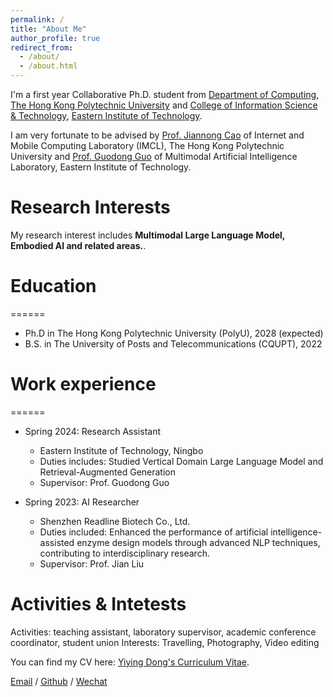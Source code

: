 ```yaml
---
permalink: /
title: "About Me"
author_profile: true
redirect_from: 
  - /about/
  - /about.html
---
```


I'm a first year Collaborative Ph.D. student from [Department of Computing](https://www.polyu.edu.hk/comp/), [The Hong Kong Polytechnic University](https://www.polyu.edu.hk) and [College of Information Science & Technology](https://www.eitech.edu.cn/?discipline_category=information), [Eastern Institute of Technology](https://www.eitech.edu.cn). 

I am very fortunate to be advised by [Prof. Jiannong Cao](https://www4.comp.polyu.edu.hk/~labimcl/director.html) of Internet and Mobile Computing Laboratory (IMCL), The Hong Kong Polytechnic University and [Prof. Guodong Guo](https://scholar.google.com/citations?hl=zh-CN&user=f2Y5nygAAAAJ) of Multimodal Artificial Intelligence Laboratory, Eastern Institute of Technology. 

# Research Interests

My research interest includes **Multimodal Large Language Model, Embodied AI and related areas.**.

# Education
======
* Ph.D in The Hong Kong Polytechnic University (PolyU), 2028 (expected)
* B.S. in The University of Posts and Telecommunications (CQUPT), 2022

# Work experience
======
* Spring 2024: Research Assistant
  * Eastern Institute of Technology, Ningbo
  * Duties includes: Studied Vertical Domain Large Language Model and Retrieval-Augmented Generation
  * Supervisor: Prof. Guodong Guo

* Spring 2023: AI Researcher
  * Shenzhen Readline Biotech Co., Ltd.
  * Duties included: Enhanced the performance of artificial intelligence-assisted enzyme design models through advanced NLP techniques, contributing to interdisciplinary research.
  * Supervisor: Prof. Jian Liu

# Activities & Intetests                                                                                                               
Activities: teaching assistant, laboratory supervisor, academic conference coordinator, student union 
Interests: Travelling, Photography, Video editing

You can find my CV here: [Yiying Dong's Curriculum Vitae](../assets/Curriculum_Vitae.pdf).

<a href="yiying.dong@connect.polyu.hk">Email</a> / [Github](https://github.com/YiyingDong) / [Wechat](../images/Wechat.jpg)
